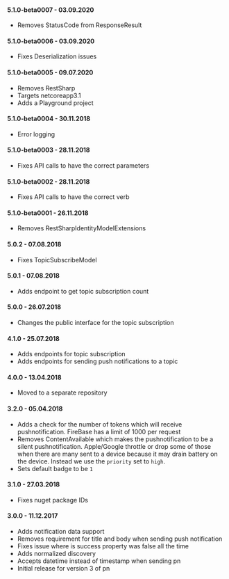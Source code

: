 #### 5.1.0-beta0007 - 03.09.2020
* Removes StatusCode from ResponseResult

#### 5.1.0-beta0006 - 03.09.2020
* Fixes Deserialization issues

#### 5.1.0-beta0005 - 09.07.2020
* Removes RestSharp
* Targets netcoreapp3.1
* Adds a Playground project

#### 5.1.0-beta0004 - 30.11.2018
* Error logging

#### 5.1.0-beta0003 - 28.11.2018
* Fixes API calls to have the correct parameters

#### 5.1.0-beta0002 - 28.11.2018
* Fixes API calls to have the correct verb

#### 5.1.0-beta0001 - 26.11.2018
* Removes RestSharpIdentityModelExtensions

#### 5.0.2 - 07.08.2018
* Fixes TopicSubscribeModel

#### 5.0.1 - 07.08.2018
* Adds endpoint to get topic subscription count

#### 5.0.0 - 26.07.2018
* Changes the public interface for the topic subscription

#### 4.1.0 - 25.07.2018
* Adds endpoints for topic subscription
* Adds endpoints for sending push notifications to a topic

#### 4.0.0 - 13.04.2018
* Moved to a separate repository

#### 3.2.0 - 05.04.2018
* Adds a check for the number of tokens which will receive pushnotification. FireBase has a limit of 1000 per request
* Removes ContentAvailable which makes the pushnotification to be a silent pushnotification. Apple/Google throttle or drop some of those when there are many sent to a device because it may drain battery on the device. Instead we use the `priority` set to `high`.
* Sets default badge to be `1`

#### 3.1.0 - 27.03.2018
* Fixes nuget package IDs

#### 3.0.0 - 11.12.2017
* Adds notification data support
* Removes requirement for title and body when sending push notification
* Fixes issue where is success property was false all the time
* Adds normalized discovery
* Accepts datetime instead of timestamp when sending pn
* Initial release for version 3 of pn

